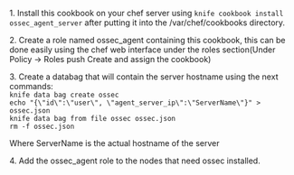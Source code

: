 1\. Install this cookbook on your chef server using ```knife cookbook install ossec_agent_server``` after putting it into the /var/chef/cookbooks directory.


2\. Create a role named ossec_agent containing this cookbook, this can be done easily using the chef web interface under the roles section(Under Policy -> Roles push Create and assign the cookbook)

3\. Create a databag that will contain the server hostname using the next commands:</br>
```knife data bag create ossec```</br>
```echo "{\"id\":\"user\", \"agent_server_ip\":\"ServerName\"}" > ossec.json```</br>
```knife data bag from file ossec ossec.json```</br>
```rm -f ossec.json```</br>

Where ServerName is the actual hostname of the server

4\. Add the ossec_agent role to the nodes that need ossec installed.

